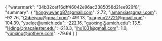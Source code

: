 {
    "watermark": "34b32cef16dff46042e96ac2385058d21ee929f8", 
    "summary": {
        "hongyuwang87@gmail.com": 2.72, 
        "iamanxia@gmail.com": -92.76, 
        "Chbeiyou@gmail.com": 491.13, 
        "xingyun27221@gmail.com": 104.39, 
        "yuelee@umich.edu": -222.16, 
        "guoxing@umich.edu": 13.5, 
        "Hding@macalester.edu": -218.3, 
        "lhx1031@gmail.com": 1.0, 
        "yunxing@upthere.com": -79.64
    }
}